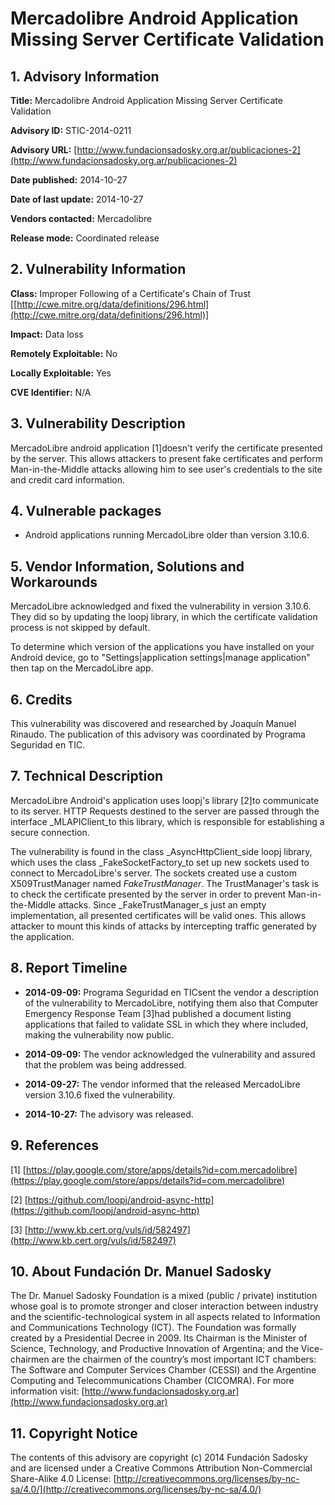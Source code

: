 
# Mercadolibre Android Application Missing Server Certificate Validation


## 1. Advisory Information

**Title:** Mercadolibre Android Application Missing Server Certificate Validation

**Advisory ID:** STIC-2014-0211

**Advisory URL:** [http://www.fundacionsadosky.org.ar/publicaciones-2](http://www.fundacionsadosky.org.ar/publicaciones-2)

**Date published:** 2014-10-27

**Date of last update:** 2014-10-27

**Vendors contacted:** Mercadolibre

**Release mode:** Coordinated release



## 2. Vulnerability Information

**Class:** Improper Following of a Certificate's Chain of Trust [[http://cwe.mitre.org/data/definitions/296.html](http://cwe.mitre.org/data/definitions/296.html)]

**Impact:** Data loss

**Remotely Exploitable:** No

**Locally Exploitable:** Yes

**CVE Identifier:** N/A



## 3. Vulnerability Description

MercadoLibre android application [1]doesn't verify the certificate presented by the server. 
This allows attackers to present fake certificates and perform Man-in-the-Middle attacks allowing him to see user's credentials to the site and credit card information.


## 4. Vulnerable packages

* Android applications running MercadoLibre older than version 3.10.6.

## 5. Vendor Information, Solutions and Workarounds

MercadoLibre acknowledged and fixed the vulnerability in version 3.10.6. They did so by updating the loopj library, in which the certificate validation process is not skipped by default. 

To determine which version of the applications you have installed on your Android device, go to "Settings|application settings|manage application" then tap on the MercadoLibre app.


## 6. Credits

This vulnerability was discovered and researched by Joaquín Manuel Rinaudo. The publication of this advisory was coordinated by Programa Seguridad en TIC. 

## 7. Technical Description

MercadoLibre Android's application uses loopj's library [2]to communicate to its server.
HTTP Requests destined to the server are passed through the interface _MLAPIClient_to this library, which is responsible for establishing a secure connection. 

The vulnerability is found in the class _AsyncHttpClient_side loopj library, which uses the class _FakeSocketFactory_to set up new sockets used to connect to MercadoLibre's server. The sockets created use a custom X509TrustManager named _FakeTrustManager_. The TrustManager's task is to check the certificate presented by the server in order to prevent Man-in-the-Middle attacks. Since _FakeTrustManager_s just an empty implementation, all presented certificates will be valid ones. This allows attacker to mount this kinds of attacks by intercepting traffic generated by the application. 


## 8. Report Timeline

* **2014-09-09:** Programa Seguridad en TICsent the vendor a description of the vulnerability to MercadoLibre, notifying them also that Computer Emergency Response Team [3]had published a document listing applications that failed to validate SSL in which they where included, making the vulnerability now public.
        
* **2014-09-09:** 
           The vendor acknowledged the vulnerability and assured that the problem was being addressed.
        
* **2014-09-27:** 
           The vendor informed that the released MercadoLibre version 3.10.6 fixed the vulnerability.  
        
* **2014-10-27:** 
        The advisory was released.
        

## 9. References

[1] [https://play.google.com/store/apps/details?id=com.mercadolibre](https://play.google.com/store/apps/details?id=com.mercadolibre)

[2] [https://github.com/loopj/android-async-http](https://github.com/loopj/android-async-http)

[3] [http://www.kb.cert.org/vuls/id/582497](http://www.kb.cert.org/vuls/id/582497)

## 10. About Fundación Dr. Manuel Sadosky

The Dr. Manuel Sadosky Foundation is a mixed (public / private) institution whose goal is to promote stronger and closer interaction between industry and the scientific-technological system in all aspects related to Information and Communications Technology (ICT). The Foundation was formally created by a Presidential Decree in 2009. Its Chairman is the Minister of Science, Technology, and Productive Innovation of Argentina; and the Vice-chairmen are the chairmen of the country’s most important ICT chambers: The Software and Computer Services Chamber (CESSI) and the Argentine Computing and Telecommunications Chamber (CICOMRA). For more information visit: [http://www.fundacionsadosky.org.ar](http://www.fundacionsadosky.org.ar)

## 11. Copyright Notice

The contents of this advisory are copyright (c) 2014 Fundación Sadosky and are licensed under a Creative Commons Attribution Non-Commercial Share-Alike 4.0 License: [http://creativecommons.org/licenses/by-nc-sa/4.0/](http://creativecommons.org/licenses/by-nc-sa/4.0/)
